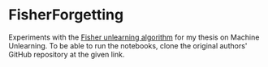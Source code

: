 # FisherForgetting
Experiments with the [Fisher unlearning algorithm](https://github.com/AdityaGolatkar/SelectiveForgetting/tree/4c028253c282c43693b5d8f1ee51eac2fca403f2) for my thesis on Machine Unlearning. To be able to run the notebooks, clone the original authors' GitHub repository at the given link.

